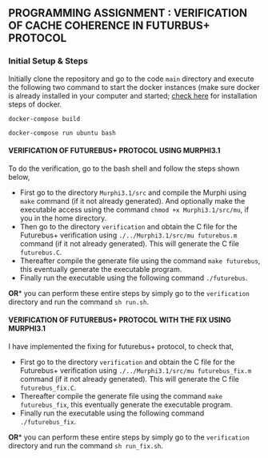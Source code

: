 ## PROGRAMMING ASSIGNMENT : VERIFICATION OF CACHE COHERENCE IN FUTURBUS+ PROTOCOL

### Initial Setup & Steps

Initially clone the repository and go to the code ```main``` directory and execute the following two command to start the docker instances (make sure docker is already installed in your computer and started; [check here](https://docs.docker.com/get-docker/) for installation steps of docker.

```docker-compose build```

```docker-compose run ubuntu bash```


#### VERIFICATION OF FUTUREBUS+ PROTOCOL USING MURPHI3.1

To do the verification, go to the bash shell and follow the steps shown below,

* First go to the directory ```Murphi3.1/src``` and compile the Murphi using ```make``` command (if it not already generated). And optionally make the executable access using the command ```chmod +x Murphi3.1/src/mu```, if you in the home directory.
* Then go to the directory ```verification``` and obtain the C file for the Futurebus+ verification using ```./../Murphi3.1/src/mu futurebus.m``` command (if it not already generated). This will generate the C file ```futurebus.C```. 
* Thereafter compile the generate file using the command ```make futurebus```, this eventually generate the executable program.
* Finally run the executable using the following command ```./futurebus```.

**OR***
you can perform these entire steps by simply go to the ```verification``` directory and run the command ```sh run.sh```.

#### VERIFICATION OF FUTUREBUS+ PROTOCOL WITH THE FIX USING MURPHI3.1

I have implemented the fixing for futurebus+ protocol, to check that,

* First go to the directory ```verification``` and obtain the C file for the Futurebus+ verification using ```./../Murphi3.1/src/mu futurebus_fix.m``` command (if it not already generated). This will generate the C file ```futurebus_fix.C```. 
* Thereafter compile the generate file using the command ```make futurebus_fix```, this eventually generate the executable program.
* Finally run the executable using the following command ```./futurebus_fix```.

**OR***
you can perform these entire steps by simply go to the ```verification``` directory and run the command ```sh run_fix.sh```.
